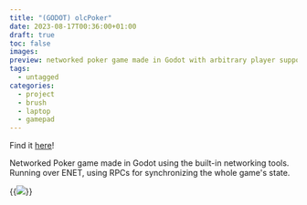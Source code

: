 ```yaml
---
title: "(GODOT) olcPoker"
date: 2023-08-17T00:36:00+01:00
draft: true
toc: false
images:
preview: networked poker game made in Godot with arbitrary player support
tags:
  - untagged
categories:
  - project
  - brush
  - laptop
  - gamepad
---
```


Find it [here](https://github.com/tutasmaster/olcPoker)!

Networked Poker game made in Godot using the built-in networking tools.\
Running over ENET, using RPCs for synchronizing the whole game's state.

{{<image src="/olcPoker/main.png" position="center">}}
